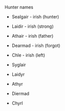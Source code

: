 

Hunter names
* Sealgair - irish (hunter)
* Laidir - irish (strong)
* Athair - irish (father)
* Dearmad - irish (forgot)
* Chle - irish (left)


* Syglair
* Laidyr
* Athyr
* Diermad
* Chyrl